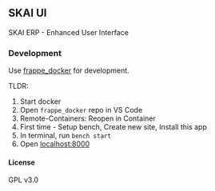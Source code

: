 ## SKAI UI

SKAI ERP - Enhanced User Interface

### Development
Use [frappe_docker](https://github.com/frappe/frappe_docker/blob/main/docs/development.md) for development.

TLDR:
1. Start docker
2. Open `frappe_docker` repo in VS Code
3. Remote-Containers: Reopen in Container
4. First time - Setup bench, Create new site, Install this app
5. In terminal, run `bench start`
6. Open [localhost:8000](localhost:8000)

#### License

GPL v3.0
